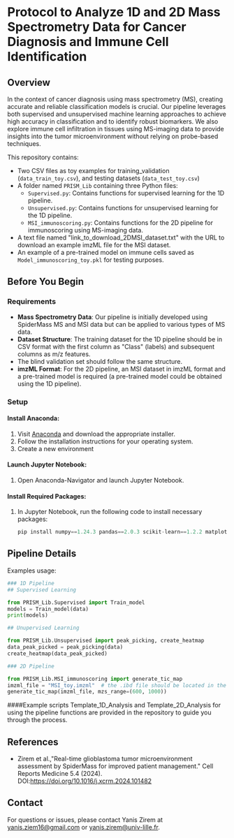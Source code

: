 # Protocol to Analyze 1D and 2D Mass Spectrometry Data for Cancer Diagnosis and Immune Cell Identification

## Overview

In the context of cancer diagnosis using mass spectrometry (MS), creating accurate and reliable classification models is crucial. Our pipeline leverages both supervised and unsupervised machine learning approaches to achieve high accuracy in classification and to identify robust biomarkers. We also explore immune cell infiltration in tissues using MS-imaging data to provide insights into the tumor microenvironment without relying on probe-based techniques.

This repository contains:
- Two CSV files as toy examples for training_validation (`data_train_toy.csv`), and testing datasets (`data_test_toy.csv`)
- A folder named `PRISM_Lib` containing three Python files:
  - `Supervised.py`: Contains functions for supervised learning for the 1D pipeline.
  - `Unsupervised.py`: Contains functions for unsupervised learning for the 1D pipeline.
  - `MSI_immunoscoring.py`: Contains functions for the 2D pipeline for immunoscoring using MS-imaging data.
- A text file named "link_to_download_2DMSI_dataset.txt" with the URL to download an example imzML file for the MSI dataset.
- An example of a pre-trained model on immune cells saved as `Model_immunoscoring_toy.pkl` for testing purposes.

## Before You Begin

### Requirements
- **Mass Spectrometry Data**: Our pipeline is initially developed using SpiderMass MS and MSI data but can be applied to various types of MS data.
- **Dataset Structure**: The training dataset for the 1D pipeline should be in CSV format with the first column as "Class" (labels) and subsequent columns as m/z features.
- The blind validation set should follow the same structure.
- **imzML Format**: For the 2D pipeline, an MSI dataset in imzML format and a pre-trained model is required (a pre-trained model could be obtained using the 1D pipeline).

### Setup

#### Install Anaconda:
1. Visit [Anaconda](https://www.anaconda.com/download) and download the appropriate installer.
2. Follow the installation instructions for your operating system.
3. Create a new environment 

#### Launch Jupyter Notebook:
1. Open Anaconda-Navigator and launch Jupyter Notebook.

#### Install Required Packages:
1. In Jupyter Notebook, run the following code to install necessary packages:
   ```python
   pip install numpy==1.24.3 pandas==2.0.3 scikit-learn==1.2.2 matplotlib==3.7.2 scipy==1.11.1 seaborn==0.12.2 statannot==0.2.3 lazypredict==0.2.12 joblib==1.3.1 eli5==0.13.0 pyimzml==1.5.3 plotly==5.17.0 lightgbm


## Pipeline Details
Examples usage:
```python
### 1D Pipeline
## Supervised Learning

from PRISM_Lib.Supervised import Train_model
models = Train_model(data)
print(models)

## Unupervised Learning

from PRISM_Lib.Unsupervised import peak_picking, create_heatmap
data_peak_picked = peak_picking(data)
create_heatmap(data_peak_picked)

### 2D Pipeline

from PRISM_Lib.MSI_immunoscoring import generate_tic_map
imzml_file = "MSI_toy.imzml"  # the .ibd file should be located in the same folder as the imzml file
generate_tic_map(imzml_file, mzs_range=(600, 1000))
```

####Example scripts 
Template_1D_Analysis and Template_2D_Analysis for using the pipeline functions are provided in the repository to guide you through the process.

## References
- Zirem et al.,"Real-time glioblastoma tumor microenvironment assessment by SpiderMass for improved patient management." Cell Reports Medicine 5.4 (2024). DOI:https://doi.org/10.1016/j.xcrm.2024.101482
## Contact
For questions or issues, please contact Yanis Zirem at yanis.ziem16@gmail.com or yanis.zirem@univ-lille.fr.
